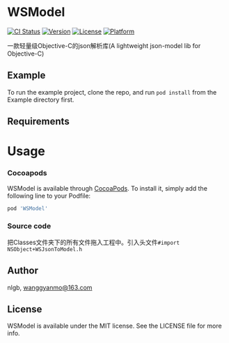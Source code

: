 # WSModel
[![CI Status](https://img.shields.io/travis/nlgb/WSModel.svg?style=flat)](https://travis-ci.org/nlgb/WSModel)
[![Version](https://img.shields.io/cocoapods/v/WSModel.svg?style=flat)](https://cocoapods.org/pods/WSModel)
[![License](https://img.shields.io/cocoapods/l/WSModel.svg?style=flat)](https://cocoapods.org/pods/WSModel)
[![Platform](https://img.shields.io/cocoapods/p/WSModel.svg?style=flat)](https://cocoapods.org/pods/WSModel)

一款轻量级Objective-C的json解析库(A lightweight json-model lib for Objective-C)
## Example

To run the example project, clone the repo, and run `pod install` from the Example directory first.

## Requirements


# Usage
### Cocoapods
WSModel is available through [CocoaPods](https://cocoapods.org). To install
it, simply add the following line to your Podfile:

```ruby
pod 'WSModel'
```

### Source code
把Classes文件夹下的所有文件拖入工程中。引入头文件`#import NSObject+WSJsonToModel.h`


## Author

nlgb, wanggyanmo@163.com

## License

WSModel is available under the MIT license. See the LICENSE file for more info.
